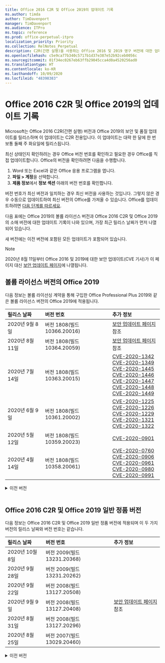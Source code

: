 ```yaml
---
title: Office 2016 C2R 및 Office 2019의 업데이트 기록
ms.author: timda
author: TimDavenport
manager: TimDavenport
ms.audience: ITPro
ms.topic: reference
ms.prod: office-perpetual-itpro
localization_priority: Priority
ms.collection: RelNotes_Perpetual
description: C2R(간편 실행)을 사용하는 Office 2016 및 2019 영구 버전에 대한 업데이트 기록을 IT 전문가에게 제공합니다.
ms.openlocfilehash: c5e9ca77b340c5717b1d37e387e52b92ceb0056c
ms.sourcegitcommit: 01f34ec0267eb63ffb29045cca4d0a4520256ad0
ms.translationtype: HT
ms.contentlocale: ko-KR
ms.lasthandoff: 10/09/2020
ms.locfileid: "48398383"
---
```

# <a name="update-history-for-office-2016-c2r-and-office-2019"></a>Office 2016 C2R 및 Office 2019의 업데이트 기록

Microsoft는 Office 2016 C2R(간편 실행) 버전과 Office 2019의 보안 및 품질 업데이트를 릴리스하며 이 업데이트는 C2R 전용입니다. 이 업데이트는 대략 한 달에 한 번 보통 둘째 주 화요일에 릴리스됩니다.

최신 상태인지 확인하려는 경우 Office 버전 번호를 확인하고 필요한 경우 Office를 직접 업데이트합니다. Office의 버전을 확인하려면 다음을 수행합니다.

  1.    Word 또는 Excel과 같은 Office 응용 프로그램을 엽니다.
  2.    **파일 > 계정**을 선택합니다.
  3.    **제품 정보**에서 **정보 섹션** 아래의 버전 번호를 확인합니다.

버전 번호가 최신 버전과 일치하는 경우 최신 버전을 사용하는 것입니다. 그렇지 않은 경우 수동으로 업데이트하여 최신 버전의 Office를 가져올 수 있습니다. Office를 업데이트하려면 [다음 단계를 따르세요](https://support.office.com/article/2ab296f3-7f03-43a2-8e50-46de917611c5).


다음 표에는 Office 2019의 볼륨 라이선스 버전과 Office 2016 C2R 및 Office 2019의 소매 버전에 대한 업데이트 기록이 나와 있으며, 가장 최근 릴리스 날짜가 먼저 나열되어 있습니다.

새 버전에는 이전 버전에 포함된 모든 업데이트가 포함되어 있습니다.


 > [!NOTE]
> 2020년 8월 11일부터 Office 2016 및 2019에 대한 보안 업데이트(CVE 기사)가 이 페이지 대신 [ 보안 업데이트 페이지](https://docs.microsoft.com/officeupdates/microsoft365-apps-security-updates)에 나열됩니다. 


## <a name="volume-licensed-versions-of-office-2019"></a>볼륨 라이선스 버전의 Office 2019
다음 정보는 볼륨 라이선싱 계약을 통해 구입한 Office Professional Plus 2019와 같은 볼륨 라이선스 버전의 Office 2019에 적용됩니다.

[//]: # (VL 테이블 시작 제거 안 함)


|**릴리스 날짜**|**버전 번호**|**추가 정보**|
|:-----|:-----|:-----|
|2020년 9월 8일|버전 1808(빌드 10366.20016)|[보안 업데이트 페이지](https://docs.microsoft.com/officeupdates/microsoft365-apps-security-updates) 참조 |
|2020년 8월 11일|버전 1808(빌드 10364.20059)|[보안 업데이트 페이지](https://docs.microsoft.com/officeupdates/microsoft365-apps-security-updates) 참조 |
|2020년 7월 14일   |버전 1808(빌드 10363.20015)  |[CVE-2020-1342](https://portal.msrc.microsoft.com/ko-KR/security-guidance/advisory/CVE-2020-1342) <br/>[CVE-2020-1349](https://portal.msrc.microsoft.com/ko-KR/security-guidance/advisory/CVE-2020-1349) <br/>[CVE-2020-1445](https://portal.msrc.microsoft.com/ko-KR/security-guidance/advisory/CVE-2020-1445) <br/>[CVE-2020-1446](https://portal.msrc.microsoft.com/ko-KR/security-guidance/advisory/CVE-2020-1446) <br/>[CVE-2020-1447](https://portal.msrc.microsoft.com/ko-KR/security-guidance/advisory/CVE-2020-1447) <br/>[CVE-2020-1448](https://portal.msrc.microsoft.com/ko-KR/security-guidance/advisory/CVE-2020-1448) <br/>[CVE-2020-1449](https://portal.msrc.microsoft.com/ko-KR/security-guidance/advisory/CVE-2020-1449) <br/>|
|2020년 6월 9일   |버전 1808(빌드 10361.20002)  |[CVE-2020-1225](https://portal.msrc.microsoft.com/ko-KR/security-guidance/advisory/CVE-2020-1225) <br/> [CVE-2020-1226](https://portal.msrc.microsoft.com/ko-KR/security-guidance/advisory/CVE-2020-1226) <br/>[CVE-2020-1229](https://portal.msrc.microsoft.com/ko-KR/security-guidance/advisory/CVE-2020-1229) <br/>[CVE-2020-1321](https://portal.msrc.microsoft.com/ko-KR/security-guidance/advisory/CVE-2020-1321) <br/>[CVE-2020-1322](https://portal.msrc.microsoft.com/ko-KR/security-guidance/advisory/CVE-2020-1322) <br/>|
|2020년 5월 12일   |버전 1808(빌드 10359.20023)  |[CVE-2020-0901](https://portal.msrc.microsoft.com/ko-KR/security-guidance/advisory/CVE-2020-0901) <br/> |
|2020년 4월 14일   |버전 1808(빌드 10358.20061)  |[CVE-2020-0760](https://portal.msrc.microsoft.com/ko-KR/security-guidance/advisory/CVE-2020-0760) <br/> [CVE-2020-0906](https://portal.msrc.microsoft.com/ko-KR/security-guidance/advisory/CVE-2020-0906) <br/> [CVE-2020-0961](https://portal.msrc.microsoft.com/ko-KR/security-guidance/advisory/CVE-2020-0961) <br/> [CVE-2020-0980](https://portal.msrc.microsoft.com/ko-KR/security-guidance/advisory/CVE-2020-0980) <br/>[CVE-2020-0991](https://portal.msrc.microsoft.com/ko-KR/security-guidance/advisory/CVE-2020-0991) <br/> |


[//]: # (VL TABLE END를 제거하지 마십시오.)

<details>
<summary>이전 버전</summary>
 

[//]: # (VL 오래된 테이블 시작)을(를) 제거하지 마십시오.


|**릴리스 날짜**|**버전 번호**|**추가 정보**|
|:-----|:-----|:-----|
|2020년 3월 10일   |버전 1808 (빌드 10357.20081)  |[CVE-2020-0850](https://portal.msrc.microsoft.com/ko-KR/security-guidance/advisory/CVE-2020-0850) <br/> [CVE-2020-0852](https://portal.msrc.microsoft.com/ko-KR/security-guidance/advisory/CVE-2020-0852) <br/> [CVE-2020-0892](https://portal.msrc.microsoft.com/ko-KR/security-guidance/advisory/CVE-2020-0892) <br/>  |
|2020년 2월 11일   |버전 1808 (빌드 10356.20006)  |[CVE-2020-0696](https://portal.msrc.microsoft.com/ko-KR/security-guidance/advisory/CVE-2020-0696) <br/> [CVE-2020-0759](https://portal.msrc.microsoft.com/ko-KR/security-guidance/advisory/CVE-2020-0759) <br/>  |


[//]: # (VL 오래된 테이블 종료)를 제거하지 마십시오.

</details>


<br/>

## <a name="retail-versions-of-office-2016-c2r-and-office-2019"></a>Office 2016 C2R 및 Office 2019 일반 정품 버전
다음 정보는 Office 2016 C2R 및 Office 2019 일반 정품 버전에 적용되며 이 두 가지 버전의 릴리스 날짜와 버전 번호는 같습니다.

[//]: # (VL 테이블 시작 제거 안 함)


|**릴리스 날짜**|**버전 번호**|**추가 정보**|
|:-----|:-----|:-----|
|2020년 10월 8일|버전 2009(빌드 13231.20368)| |
|2020년 9월 28일|버전 2009(빌드 13231.20262)| |
|2020년 9월 22일|버전 2008(빌드 13127.20508)| |
|2020년 9월 9일|버전 2008(빌드 13127.20408)|[보안 업데이트 페이지](https://docs.microsoft.com/officeupdates/microsoft365-apps-security-updates) 참조 |
|2020년 8월 31일|버전 2008(빌드 13127.20296)| |
|2020년 8월 25일|버전 2007(빌드 13029.20460)| |


[//]: # (VL 테이블 시작 제거 안 함)

<details>
<summary>이전 버전</summary>
 

[//]: # (VL 테이블 시작 제거 안 함)


|**릴리스 날짜**|**버전 번호**|**추가 정보**|
|:-----|:-----|:-----|
|2020년 8월 11일|버전 2007(빌드 13029.20344)|[보안 업데이트 페이지](https://docs.microsoft.com/officeupdates/microsoft365-apps-security-updates) 참조 |
|2020년 7월 30일|버전 2007(빌드 13029.20308)  |다양한 버그 및 성능 수정 사항.  <br/>  |
|2020년 7월 28일|버전 2006(빌드 13001.20498)  |다양한 버그 및 성능 수정 사항.  <br/>  |
|2020년 7월 14일|버전 2006(빌드 13001.20384)  |[CVE-2020-1342](https://portal.msrc.microsoft.com/ko-KR/security-guidance/advisory/CVE-2020-1342) <br/>[CVE-2020-1349](https://portal.msrc.microsoft.com/ko-KR/security-guidance/advisory/CVE-2020-1349) <br/>[CVE-2020-1445](https://portal.msrc.microsoft.com/ko-KR/security-guidance/advisory/CVE-2020-1445) <br/>[CVE-2020-1446](https://portal.msrc.microsoft.com/ko-KR/security-guidance/advisory/CVE-2020-1446) <br/>[CVE-2020-1447](https://portal.msrc.microsoft.com/ko-KR/security-guidance/advisory/CVE-2020-1447) <br/>[CVE-2020-1449](https://portal.msrc.microsoft.com/ko-KR/security-guidance/advisory/CVE-2020-1449) <br/>[CVE-2020-1458](https://portal.msrc.microsoft.com/ko-KR/security-guidance/advisory/CVE-2020-1458) <br/>|
|2020년 6월 30일|버전 2006(빌드 13001.20266)  |다양한 버그 및 성능 수정 사항.  <br/>  |
|2020년 6월 24일|버전 2005(빌드 12827.20470)  |다양한 버그 및 성능 수정 사항.  <br/>  |
|2020년 6월 9일|버전 2005(빌드 12827.20336)  |[CVE-2020-1225](https://portal.msrc.microsoft.com/ko-KR/security-guidance/advisory/CVE-2020-1225)  <br/> [CVE-2020-1226](https://portal.msrc.microsoft.com/ko-KR/security-guidance/advisory/CVE-2020-1226)  <br/> [CVE-2020-1229](https://portal.msrc.microsoft.com/ko-KR/security-guidance/advisory/CVE-2020-1229)  <br/> [CVE-2020-1321](https://portal.msrc.microsoft.com/ko-KR/security-guidance/advisory/CVE-2020-1321)  <br/> [CVE-2020-1322](https://portal.msrc.microsoft.com/ko-KR/security-guidance/advisory/CVE-2020-1322)  <br/>|
|2020년 6월 2일|버전 2005(빌드 12827.20268)  |다양한 버그 및 성능 수정 사항.  <br/>  |
|2020년 5월 21일|버전 2004(빌드 12730.20352)  |다양한 버그 및 성능 수정 사항.  <br/>  |
|2020년 5월 12일|버전 2004(버전 12730.20270)  |[CVE-2020-0901](https://portal.msrc.microsoft.com/ko-KR/security-guidance/advisory/CVE-2020-0901)  <br/>  |
|2020년 5월 4일|버전 2004(빌드 12730.20250)  |[링크](https://support.microsoft.com/office/excel-word-powerpoint-file-becomes-corrupt-when-opening-a-file-that-contains-a-vba-project-or-after-enabling-a-macro-in-an-open-file-ad6ee6ca-db23-4614-a403-282821eb99f6?ui=en-us&rs=en-us&ad=us)<br/>  |
|2020년 4월 29일|버전 2004(빌드 12730.20236)  |다양한 버그 및 성능 수정 사항. <br/>  |
|2020년 4월 15일|버전 2003(빌드 12624.20466)  |다양한 버그 및 성능 수정 사항. <br/>  |
|2020년 4월 14일|버전 2003(빌드 12624.20442)  |[CVE-2020-0760](https://portal.msrc.microsoft.com/ko-KR/security-guidance/advisory/CVE-2020-0760) <br/> [CVE-2020-0906](https://portal.msrc.microsoft.com/ko-KR/security-guidance/advisory/CVE-2020-0906) <br/> [CVE-2020-0961](https://portal.msrc.microsoft.com/ko-KR/security-guidance/advisory/CVE-2020-0961) <br/> [CVE-2020-0979](https://portal.msrc.microsoft.com/ko-KR/security-guidance/advisory/CVE-2020-0979) <br/> [CVE-2020-0980](https://portal.msrc.microsoft.com/ko-KR/security-guidance/advisory/CVE-2020-0980) <br/>[CVE-2020-0991](https://portal.msrc.microsoft.com/ko-KR/security-guidance/advisory/CVE-2020-0991) <br/> |
|2020년 3월 31일|버전 2003(빌드 12624.20382)  |다양한 버그 및 성능 수정 사항. <br/>  |
|2020년 3월 25일|버전 2003 (빌드 12624.20320)  |다양한 버그 및 성능 수정 사항. <br/>  |
|2020년 3월 10일|버전 2002 (빌드 12527.20278)  |[CVE-2020-0850](https://portal.msrc.microsoft.com/ko-KR/security-guidance/advisory/CVE-2020-0850) <br/> [CVE-2020-0851](https://portal.msrc.microsoft.com/ko-KR/security-guidance/advisory/CVE-2020-0851) <br/> [CVE-2020-0855](https://portal.msrc.microsoft.com/ko-KR/security-guidance/advisory/CVE-2020-0855) <br/> [CVE-2020-0892](https://portal.msrc.microsoft.com/ko-KR/security-guidance/advisory/CVE-2020-0892) <br/>  |
|2020년 3월 1일   |버전 2002 (빌드 12527.20242)  |타사 응용 프로그램에서 Outlook에서 전자 메일을 보낼 수 없는 문제를 해결합니다. <br/>  |


[//]: # (VL 테이블 종료제거 안 함)


</details>






